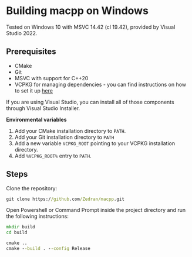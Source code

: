 # Building macpp on Windows

Tested on Windows 10 with MSVC 14.42 (cl 19.42), provided by Visual Studio 2022.

## Prerequisites

* CMake
* Git
* MSVC with support for C++20
* VCPKG for managing dependencies - you can find instructions on how to set it up [here](https://learn.microsoft.com/en-us/vcpkg/get_started/get-started?pivots=shell-powershell#1---set-up-vcpkg)

If you are using Visual Studio, you can install all of those components through Visual Studio Installer.

**Environmental variables**

1. Add your CMake installation directory to `PATH`.
2. Add your Git installation directory to `PATH`
3. Add a new variable `VCPKG_ROOT` pointing to your VCPKG installation directory.
4. Add `%VCPKG_ROOT%` entry to `PATH`.

## Steps

Clone the repository:

```bat
git clone https://github.com/Zedran/macpp.git
```

Open Powershell or Command Prompt inside the project directory and run the following instructions:

```bat
mkdir build
cd build

cmake ..
cmake --build . --config Release
```
